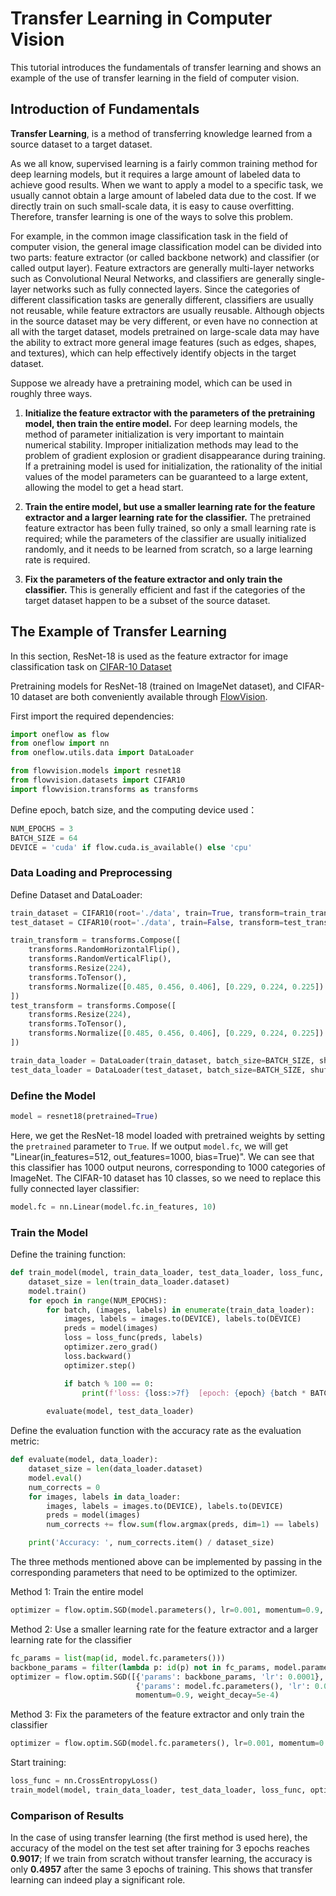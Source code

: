 # Transfer Learning in Computer Vision

This tutorial introduces the fundamentals of transfer learning and shows an example of the use of transfer learning in the field of computer vision.

## Introduction of Fundamentals

**Transfer Learning**, is a method of transferring knowledge learned from a source dataset to a target dataset.

As we all know, supervised learning is a fairly common training method for deep learning models, but it requires a large amount of labeled data to achieve good results. When we want to apply a model to a specific task, we usually cannot obtain a large amount of labeled data due to the cost. If we directly train on such small-scale data, it is easy to cause overfitting. Therefore, transfer learning is one of the ways to solve this problem.

For example, in the common image classification task in the field of computer vision, the general image classification model can be divided into two parts: feature extractor (or called backbone network) and classifier (or called output layer). Feature extractors are generally multi-layer networks such as Convolutional Neural Networks, and classifiers are generally single-layer networks such as fully connected layers. Since the categories of different classification tasks are generally different, classifiers are usually not reusable, while feature extractors are usually reusable. Although objects in the source dataset may be very different, or even have no connection at all with the target dataset, models pretrained on large-scale data may have the ability to extract more general image features (such as edges, shapes, and textures), which can help effectively identify objects in the target dataset.

Suppose we already have a pretraining model, which can be used in roughly three ways.

1. **Initialize the feature extractor with the parameters of the pretraining model, then train the entire model.** For deep learning models, the method of parameter initialization is very important to maintain numerical stability. Improper initialization methods may lead to the problem of gradient explosion or gradient disappearance during training. If a pretraining model is used for initialization, the rationality of the initial values of the model parameters can be guaranteed to a large extent, allowing the model to get a head start.

2. **Train the entire model, but use a smaller learning rate for the feature extractor and a larger learning rate for the classifier.** The pretrained feature extractor has been fully trained, so only a small learning rate is required; while the parameters of the classifier are usually initialized randomly, and it needs to be learned from scratch, so a large learning rate is required.

3. **Fix the parameters of the feature extractor and only train the classifier.** This is generally efficient and fast if the categories of the target dataset happen to be a subset of the source dataset.


## The Example of Transfer Learning

In this section, ResNet-18 is used as the feature extractor for image classification task on [CIFAR-10 Dataset](http://www.cs.toronto.edu/~kriz/cifar.html)

Pretraining models for ResNet-18 (trained on ImageNet dataset), and CIFAR-10 dataset are both conveniently available through [FlowVision](https://github.com/Oneflow-Inc/vision).

First import the required dependencies:

```python
import oneflow as flow
from oneflow import nn
from oneflow.utils.data import DataLoader

from flowvision.models import resnet18
from flowvision.datasets import CIFAR10
import flowvision.transforms as transforms
```

Define epoch, batch size, and the computing device used：
```python
NUM_EPOCHS = 3
BATCH_SIZE = 64
DEVICE = 'cuda' if flow.cuda.is_available() else 'cpu'
```

### Data Loading and Preprocessing

Define Dataset and DataLoader:

```python
train_dataset = CIFAR10(root='./data', train=True, transform=train_transform, download=True)
test_dataset = CIFAR10(root='./data', train=False, transform=test_transform, download=True)

train_transform = transforms.Compose([
    transforms.RandomHorizontalFlip(),
    transforms.RandomVerticalFlip(),
    transforms.Resize(224),
    transforms.ToTensor(),
    transforms.Normalize([0.485, 0.456, 0.406], [0.229, 0.224, 0.225])
])
test_transform = transforms.Compose([
    transforms.Resize(224),
    transforms.ToTensor(),
    transforms.Normalize([0.485, 0.456, 0.406], [0.229, 0.224, 0.225])
])

train_data_loader = DataLoader(train_dataset, batch_size=BATCH_SIZE, shuffle=True, num_workers=4)
test_data_loader = DataLoader(test_dataset, batch_size=BATCH_SIZE, shuffle=False, num_workers=4)
```

### Define the Model

```python
model = resnet18(pretrained=True)
```
Here, we get the ResNet-18 model loaded with pretrained weights by setting the `pretrained` parameter to `True`. If we output `model.fc`, we will get "Linear(in_features=512, out_features=1000, bias=True)". We can see that this classifier has 1000 output neurons, corresponding to 1000 categories of ImageNet. The CIFAR-10 dataset has 10 classes, so we need to replace this fully connected layer classifier:

```python
model.fc = nn.Linear(model.fc.in_features, 10)
```


### Train the Model

Define the training function:
```python
def train_model(model, train_data_loader, test_data_loader, loss_func, optimizer):
    dataset_size = len(train_data_loader.dataset)
    model.train()
    for epoch in range(NUM_EPOCHS):
        for batch, (images, labels) in enumerate(train_data_loader):
            images, labels = images.to(DEVICE), labels.to(DEVICE)
            preds = model(images)
            loss = loss_func(preds, labels)
            optimizer.zero_grad()
            loss.backward()
            optimizer.step()

            if batch % 100 == 0:
                print(f'loss: {loss:>7f}  [epoch: {epoch} {batch * BATCH_SIZE:>5d}/{dataset_size:>5d}]')
    
        evaluate(model, test_data_loader)
```

Define the evaluation function with the accuracy rate as the evaluation metric:
```python
def evaluate(model, data_loader):
    dataset_size = len(data_loader.dataset)
    model.eval()
    num_corrects = 0
    for images, labels in data_loader:
        images, labels = images.to(DEVICE), labels.to(DEVICE)
        preds = model(images)
        num_corrects += flow.sum(flow.argmax(preds, dim=1) == labels)

    print('Accuracy: ', num_corrects.item() / dataset_size)
```
The three methods mentioned above can be implemented by passing in the corresponding parameters that need to be optimized to the optimizer.

Method 1: Train the entire model

```python
optimizer = flow.optim.SGD(model.parameters(), lr=0.001, momentum=0.9, weight_decay=5e-4)
```
Method 2: Use a smaller learning rate for the feature extractor and a larger learning rate for the classifier

```python
fc_params = list(map(id, model.fc.parameters()))
backbone_params = filter(lambda p: id(p) not in fc_params, model.parameters())
optimizer = flow.optim.SGD([{'params': backbone_params, 'lr': 0.0001},
                            {'params': model.fc.parameters(), 'lr': 0.001}],
                            momentum=0.9, weight_decay=5e-4)
```
Method 3: Fix the parameters of the feature extractor and only train the classifier

```python
optimizer = flow.optim.SGD(model.fc.parameters(), lr=0.001, momentum=0.9, weight_decay=5e-4)
```

Start training:

```python
loss_func = nn.CrossEntropyLoss()
train_model(model, train_data_loader, test_data_loader, loss_func, optimizer)
```

### Comparison of Results

In the case of using transfer learning (the first method is used here), the accuracy of the model on the test set after training for 3 epochs reaches **0.9017**; If we train from scratch without transfer learning, the accuracy is only **0.4957** after the same 3 epochs of training. This shows that transfer learning can indeed play a significant role.
